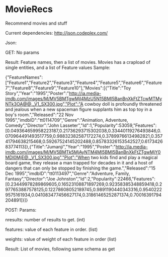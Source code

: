 # MovieRecs
Recommend movies and stuff

Current dependencies:
http://json.codeplex.com/

Json:

GET: No params

Result: Feature names, then a list of movies. Movies has a crapload of single entities, and a list of Feature values Sample:

{"FeatureNames":["Feature1","Feature2","Feature3","Feature4","Feature5","Feature6","Feature7","Feature8","Feature9","Feature10"],"Movies":[{"Title":"Toy Story","Year":"1995","Poster":"http://ia.media-imdb.com/images/M/MV5BMTgwMjI4MzU5N15BMl5BanBnXkFtZTcwMTMyNTk3OA@@._V1_SX300.jpg","Plot":"A cowboy doll is profoundly threatened and jealous when a new spaceman figure supplants him as top toy in a boy's room.","Released":"22 Nov 1995","imdbID":"tt0114709","Genre":"Animation, Adventure, Comedy","Director":"John Lasseter","Id":1,"Popularity":53059,"Features":[0.049364659958223187,0.21736293715302038,0.33440119276493846,0.070964491493517759,0.98832382587172274,0.37899766134982821,0.35741794638215468,0.59267524145202488,0.85783326153542527,0.617342683774113]},{"Title":"Jumanji","Year":"1995","Poster":"http://ia.media-imdb.com/images/M/MV5BMTk5MjAyNTM4Ml5BMl5BanBnXkFtZTgwMjY0MDI0MjE@._V1_SX300.jpg","Plot":"When two kids find and play a magical board game, they release a man trapped for decades in it and a host of dangers that can only be stopped by finishing the game.","Released":"15 Dec 1995","imdbID":"tt0113497","Genre":"Adventure, Family, Fantasy","Director":"Joe Johnston","Id":2,"Popularity":22466,"Features":[0.23449978289869605,0.16523108871897269,0.92358385348859418,0.2977653887578125,0.12278608052189745,0.9891190440343316,0.95402229575161934,0.041083477456627174,0.31861465252871374,0.70016391794204891]}]}

POST: Params:

nresults: number of results to get. (int)

features: value of each feature in order. (list<double>)

weights: value of weight of each feature in order (list<double>)


Result: List of movies, following same schema as get

